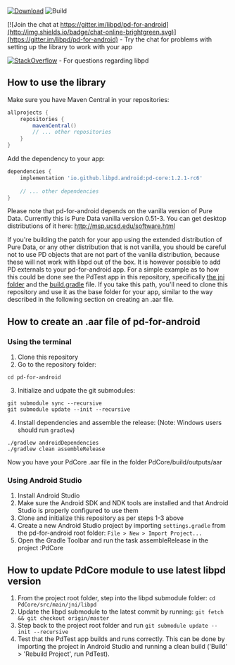 [ ![Download](https://maven-badges.herokuapp.com/maven-central/io.github.libpd.android/pd-core/badge.svg)](https://maven-badges.herokuapp.com/maven-central/io.github.libpd.android/pd-core)
![Build](https://github.com/libpd/pd-for-android/workflows/Android%20CI/badge.svg)

[![Join the chat at https://gitter.im/libpd/pd-for-android](http://img.shields.io/badge/chat-online-brightgreen.svg)](https://gitter.im/libpd/pd-for-android)
 \- Try the chat for problems with setting up the library to work with your app

[![StackOverflow](http://img.shields.io/badge/stackoverflow-libpd-blue.svg)]( http://stackoverflow.com/questions/tagged/libpd )
 \- For questions regarding libpd

## How to use the library

Make sure you have Maven Central in your repositories:

```gradle
allprojects {
    repositories {
        mavenCentral()
        // ... other repositories
    }
}
```

Add the dependency to your app:

```gradle
dependencies {
    implementation 'io.github.libpd.android:pd-core:1.2.1-rc6'
    
    // ... other dependencies
}
```

Please note that pd-for-android depends on the vanilla version of Pure Data. Currently this is Pure Data vanilla version 0.51-3. You can get desktop distributions of it here:
http://msp.ucsd.edu/software.html

If you're building the patch for your app using the extended distribution of Pure Data, or any other distribution that is not vanilla, you should be careful not to use PD objects that are not part of the vanilla distribution, because these will not work with libpd out of the box. It is however possible to add PD externals to your pd-for-android app. For a simple example as to how this could be done see the PdTest app in this repository, specifically [the jni folder](https://github.com/libpd/pd-for-android/tree/master/PdTest/jni) and the [build.gradle](https://github.com/libpd/pd-for-android/tree/master/PdTest/build.gradle) file. If you take this path, you'll need to clone this repository and use it as the base folder for your app, similar to the way described in the following section on creating an .aar file.

## How to create an .aar file of pd-for-android

### Using the terminal

1. Clone this repository
2. Go to the repository folder:
```
cd pd-for-android
```
3. Initialize and udpate the git submodules:
```
git submodule sync --recursive
git submodule update --init --recursive
```
4. Install dependencies and assemble the release: (Note: Windows users should run `gradlew`)
```
./gradlew androidDependencies
./gradlew clean assembleRelease
```

Now you have your PdCore .aar file in the folder PdCore/build/outputs/aar

### Using Android Studio

1. Install Android Studio
1. Make sure the Android SDK and NDK tools are installed and that Android Studio is properly configured to use them
1. Clone and initialize this repository as per steps 1-3 above
1. Create a new Android Studio project by importing `settings.gradle` from the pd-for-android root folder: `File > New > Import Project...`
1. Open the Gradle Toolbar and run the task assembleRelease in the project :PdCore

## How to update PdCore module to use latest libpd version

1. From the project root folder, step into the libpd submodule folder: `cd PdCore/src/main/jni/libpd`
1. Update the libpd submodule to the latest commit by running: `git fetch && git checkout origin/master`
1. Step back to the project root folder and run `git submodule update --init --recursive`
1. Test that the PdTest app builds and runs correctly. This can be done by importing the project in Android Studio and running a clean build ('Build' > 'Rebuild Project', run PdTest).

